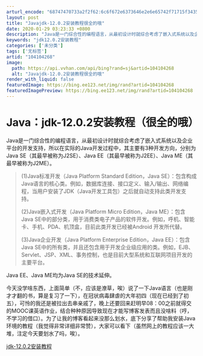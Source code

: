 ```yaml
---
arturl_encode: "68747470733a2f2f62:6c6f672e6373646e2e6e65742f71715f34353636323238392f:61727469636c652f64657461696c732f313034313034323638"
layout: post
title: "Javajdk-12.0.2安装教程很全的哦"
date: 2020-01-29 03:23:33 +0800
description: "Java是一门综合性的编程语言，从最初设计时就综合考虑了嵌入式系统以及企业平台的开发支持，所以在实际"
keywords: "jdk12.0.2安装教程"
categories: ['未分类']
tags: ['无标签']
artid: "104104268"
image:
  path: https://api.vvhan.com/api/bing?rand=sj&artid=104104268
  alt: "Javajdk-12.0.2安装教程很全的哦"
render_with_liquid: false
featuredImage: https://bing.ee123.net/img/rand?artid=104104268
featuredImagePreview: https://bing.ee123.net/img/rand?artid=104104268
---
```


# Java：jdk-12.0.2安装教程（很全的哦）

Java是一门综合性的编程语言，从最初设计时就综合考虑了嵌入式系统以及企业平台的开发支持，所以在实际的Java开发过程中，其主要有3种开发方向，分别为Java SE（其最早被称为J2SE）、Java EE（其最早被称为J2EE）、Java ME（其最早被称为J2ME）。

> (1)Java标准开发（Java Platform Standard Edition，Java SE）：包含构成Java语言的核心类。例如，数据库连接、接口定义、输入/输出、网络编程，当用户安装了JDK（Java开发工具包）之后就自动支持此类开发支持。
>   
> (2)Java嵌入式开发（Java Platform Micro Edition，Java ME）：包含Java SE中的部分类，用于消费类电子产品的软件开发。例如，呼机、智能卡、手机、PDA、机顶盒，目前此类开发已经被Android 开发所代替。
>   
> (3)Java企业开发（Java Platform Enterprise Edition，Java EE）：包含Java SE中的所有类，并且还包含用于开发企业级应用的类。例如，EJB、Servlet、JSP、XML、事务控制，也是目前大型系统和互联网项目开发的主要平台。

Java EE、Java ME均为Java SE的技术延伸。

今天没学啥东西，上面简单（不，应该是潦草，唉）说了一下Java语言（也是刚才才翻的书，算是复习了一下），在冠状病毒肆虐的大年初四（现在已经到了初五），可怜的我还是被拉出去串亲戚了，晚上还要回来赶明早08：00之前就得交的MOOC课英语作业，结合种种原因导致现在才能写博客发表而且没啥料（哼，不学习的借口）。为了让我的博客看起来没那么划水，底下分享了帮助我安装Java环境的教程（我觉得非常详细非常赞），大家可以看下（虽然网上的教程应该一大堆，注定今天要划水了吗，唉）。

[jdk-12.0.2安装教程](https://mp.weixin.qq.com/s?__biz=MzIwMjE1MjMyMw==&mid=2650203009&idx=1&sn=d7bbf21db9a994451c2e7908b95edd78&chksm=8ee1436db996ca7b07c174ac50b594b8593b22ce91155e8cd8aba31029e3b8b0709a3c11ed97&scene=21#wechat_redirect)